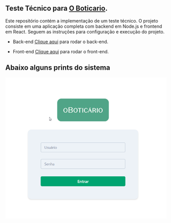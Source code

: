 ## Teste Técnico para [O Boticario](https://www.grupoboticario.com.br/). 

Este repositório contém a implementação de um teste técnico. O projeto consiste em uma aplicação completa com backend em Node.js e frontend em React. Seguem as instruções para configuração e execução do projeto.

-  Back-end
[Clique aqui](https://github.com/vctormarques/o-boticario-test/tree/master/back-end) para rodar o back-end.

- Front-end
[Clique aqui](https://github.com/vctormarques/o-boticario-test/tree/master/front-end) para rodar o front-end.

## Abaixo alguns prints do sistema

![Login](prints/login.png)
